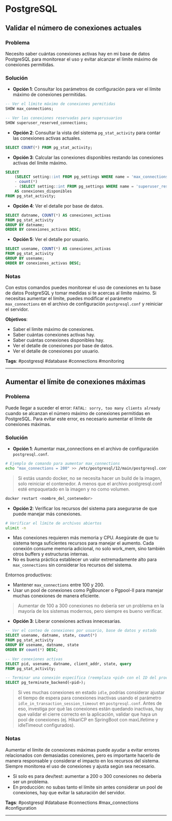 # PostgreSQL

## Validar el número de conexiones actuales

### Problema

Necesito saber cuántas conexiones activas hay en mi base de datos PostgreSQL para monitorear el uso y evitar alcanzar el límite máximo de conexiones permitidas.

### Solución

- **Opción 1**: Consultar los parámetros de configuración para ver el límite máximo de conexiones permitidas.

```sql
-- Ver el límite máximo de conexiones permitidas
SHOW max_connections;

-- Ver las conexiones reservadas para superusuarios
SHOW superuser_reserved_connections;
```

- **Opción 2**: Consultar la vista del sistema `pg_stat_activity` para contar las conexiones activas actuales.

```sql
SELECT COUNT(*) FROM pg_stat_activity;
```

- **Opción 3**: Calcular las conexiones disponibles restando las conexiones activas del límite máximo.

```sql
SELECT
    (SELECT setting::int FROM pg_settings WHERE name = 'max_connections') 
    - count(*) 
    - (SELECT setting::int FROM pg_settings WHERE name = 'superuser_reserved_connections') 
    AS conexiones_disponibles
FROM pg_stat_activity;
```

- **Opción 4**: Ver el detalle por base de datos.

```sql
SELECT datname, COUNT(*) AS conexiones_activas
FROM pg_stat_activity
GROUP BY datname;
ORDER BY conexiones_activas DESC;
```

- **Opción 5**: Ver el detalle por usuario.

```sql
SELECT usename, COUNT(*) AS conexiones_activas
FROM pg_stat_activity
GROUP BY usename;
ORDER BY conexiones_activas DESC;
```

### Notas

Con estos comandos puedes monitorear el uso de conexiones en tu base de datos PostgreSQL y tomar medidas si te acercas al límite máximo. Si necesitas aumentar el límite, puedes modificar el parámetro `max_connections` en el archivo de configuración `postgresql.conf` y reiniciar el servidor.

**Objetivos**:

- Saber el limite máximo de conexiones.
- Saber cuántas conexiones activas hay.
- Saber cuántas conexiones disponibles hay.
- Ver el detalle de conexiones por base de datos.
- Ver el detalle de conexiones por usuario.

**Tags**: #postgresql #database #connections #monitoring

---

## Aumentar el límite de conexiones máximas

### Problema

Puede llegar a suceder el error: `FATAL: sorry, too many clients already` cuando se alcanzan el número máximo de conexiones permitidas en PostgreSQL. Para evitar este error, es necesario aumentar el límite de conexiones máximas.

### Solución

- **Opción 1**: Aumentar max_connections en el archivo de configuración `postgresql.conf`.

```bash
# Ejemplo de comando para aumentar max_connections
echo "max_connections = 200" >> /etc/postgresql/12/main/postgresql.conf
```

> Si estás usando docker, no se necesita hacer un build de la imagen, solo reiniciar el contenedor. A menos que el archivo postgresql.conf esté empaquetado en la imagen y no como volumen.

```bash
docker restart <nombre_del_contenedor>
```

- **Opción 2**: Verificar los recursos del sistema para asegurarse de que puede manejar más conexiones.

```bash
# Verificar el límite de archivos abiertos
ulimit -n
```

- Mas conexiones requieren más memoria y CPU. Asegúrate de que tu sistema tenga suficientes recursos para manejar el aumento. Cada conexión consume memoria adicional, no solo work_mem, sino también otros buffers y estructuras internas.
- No es buena práctica establecer un valor extremadamente alto para `max_connections` sin considerar los recursos del sistema.

Entornos productivos:

- Mantener `max_connections` entre 100 y 200.
- Usar un pool de conexiones como PgBouncer o Pgpool-II para manejar muchas conexiones de manera eficiente.

> Aumentar de 100 a 300 conexiones no debería ser un problema en la mayoría de los sistemas modernos, pero siempre es bueno verificar.

- **Opción 3**: Liberar conexiones activas innecesarias.

```sql
-- Ver el conteo de conexiones por usuario, base de datos y estado
SELECT usename, datname, state, count(*) 
FROM pg_stat_activity 
GROUP BY usename, datname, state
ORDER BY count(*) DESC;

-- Ver conexiones activas
SELECT pid, usename, datname, client_addr, state, query
FROM pg_stat_activity;

-- Terminar una conexión específica (reemplaza <pid> con el ID del proceso)
SELECT pg_terminate_backend(<pid>);
```

> Si ves muchas conexiones en estado `idle`, podrías considerar ajustar el tiempo de espera para conexiones inactivas usando el parámetro `idle_in_transaction_session_timeout` en `postgresql.conf`. Antes de eso, investiga por qué las conexiones están quedando inactivas, hay que validar el cierre correcto en la aplicación, validar que haya un pool de conexiones (ej. HikariCP en SpringBoot con maxLifetime y idleTimeout configurados).

### Notas

Aumentar el límite de conexiones máximas puede ayudar a evitar errores relacionados con demasiadas conexiones, pero es importante hacerlo de manera responsable y considerar el impacto en los recursos del sistema. Siempre monitorea el uso de conexiones y ajusta según sea necesario.

- Si solo es para dev/test: aumentar a 200 o 300 conexiones no debería ser un problema.
- En producción: no subas tanto el límite sin antes considerar un pool de conexiones, hay que evitar la saturación del servidor.

**Tags**: #postgresql #database #connections #max_connections #configuration

---
